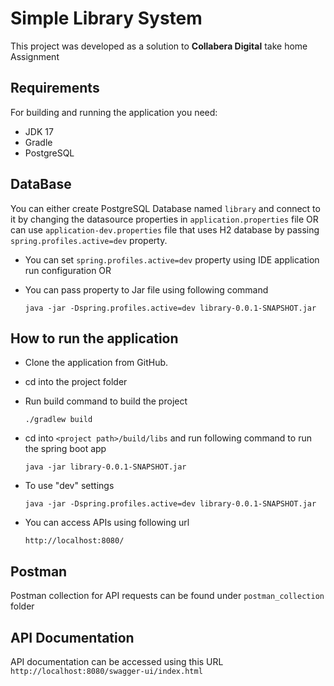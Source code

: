 # Simple Library System
This project was developed as a solution to **Collabera Digital** take home Assignment

## Requirements

For building and running the application you need:

- JDK 17
- Gradle
- PostgreSQL

## DataBase

You can either create PostgreSQL Database named `library` and connect to it by changing the datasource properties in `application.properties` file 
OR can use `application-dev.properties` file that uses H2 database by passing `spring.profiles.active=dev` property.

- You can set `spring.profiles.active=dev` property using IDE application run configuration
OR
- You can pass property to Jar file using following command

     `java -jar -Dspring.profiles.active=dev library-0.0.1-SNAPSHOT.jar`


## How to run the application

 - Clone the application from GitHub.
 - cd into the project folder
 - Run build command to build the project

    ``./gradlew build``


 - cd into `<project path>/build/libs` and run following command to run the spring boot app
   
    `java -jar library-0.0.1-SNAPSHOT.jar`

- To use "dev" settings

  `java -jar -Dspring.profiles.active=dev library-0.0.1-SNAPSHOT.jar`
- You can access APIs using following url

    `http://localhost:8080/`

## Postman
Postman collection for API requests can be found under `postman_collection` folder

## API Documentation

API documentation can be accessed using this URL `http://localhost:8080/swagger-ui/index.html`


